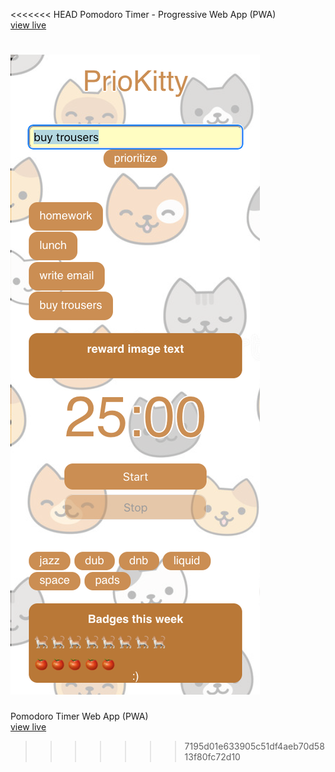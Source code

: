 <<<<<<< HEAD
Pomodoro Timer - Progressive Web App (PWA) <br>
[view live](https://j-grosse.github.io/PrioKitty-App)

![](app.png)
=======
Pomodoro Timer Web App (PWA) <br>
[view live](https://j-grosse.github.io/PrioKitty-App)
>>>>>>> 7195d01e633905c51df4aeb70d5813f80fc72d10
